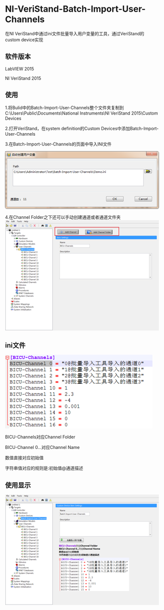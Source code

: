 # NI-VeriStand-Batch-Import-User-Channels

在NI VeriStand中通过ini文件批量导入用户变量的工具，通过VeriStand的custom device实现

## 软件版本

LabVIEW 2015

NI VeriStand 2015

## 使用
1.将Bulid中的Batch-Import-User-Channels整个文件夹复制到C:\Users\Public\Documents\National Instruments\NI VeriStand 2015\Custom Devices

2.打开VeriStand，在system definition的Custom Devices中添加Batch-Import-User-Channels

3.在Batch-Import-User-Channels的页面中导入INI文件

![Image/P2.png](Image/P2.png)

4.在Channel Folder之下还可以手动创建通道或者通道文件夹
![Image/P4.png](Image/P4.png)

## ini文件
![Image/P3.png](Image/P3.png)

BICU-Channels对应Channel Folder

BICU-Channel 0...对应Channel Name

数值直接对应初始值

字符串值对应的规则是:初始值@通道描述

## 使用显示
![Image/P1.png](Image/P1.png)

